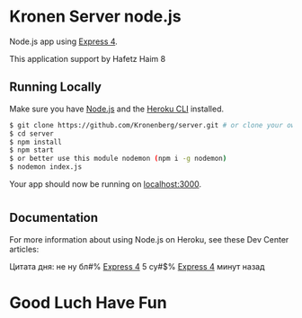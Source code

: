 # Kronen Server node.js

 Node.js app using [Express 4](http://expressjs.com/).

This application support by Hafetz Haim 8

## Running Locally

Make sure you have [Node.js](http://nodejs.org/) and the [Heroku CLI](https://cli.heroku.com/) installed.

```sh
$ git clone https://github.com/Kronenberg/server.git # or clone your own fork
$ cd server
$ npm install
$ npm start
$ or better use this module nodemon (npm i -g nodemon)
$ nodemon index.js
```

Your app should now be running on [localhost:3000](http://localhost:5000/).

#
## Documentation

For more information about using Node.js on Heroku, see these Dev Center articles:

 Цитата дня: не ну бл#$% [Express 4](http://expressjs.com/) работало ж бл#$% [Express 4](http://expressjs.com/) 5 су#$% [Express 4](http://expressjs.com/) минут назад
# Good Luch Have Fun